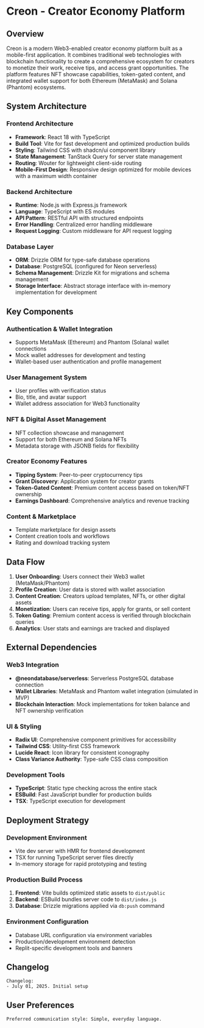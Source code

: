# Creon - Creator Economy Platform

## Overview

Creon is a modern Web3-enabled creator economy platform built as a mobile-first application. It combines traditional web technologies with blockchain functionality to create a comprehensive ecosystem for creators to monetize their work, receive tips, and access grant opportunities. The platform features NFT showcase capabilities, token-gated content, and integrated wallet support for both Ethereum (MetaMask) and Solana (Phantom) ecosystems.

## System Architecture

### Frontend Architecture
- **Framework**: React 18 with TypeScript
- **Build Tool**: Vite for fast development and optimized production builds
- **Styling**: Tailwind CSS with shadcn/ui component library
- **State Management**: TanStack Query for server state management
- **Routing**: Wouter for lightweight client-side routing
- **Mobile-First Design**: Responsive design optimized for mobile devices with a maximum width container

### Backend Architecture
- **Runtime**: Node.js with Express.js framework
- **Language**: TypeScript with ES modules
- **API Pattern**: RESTful API with structured endpoints
- **Error Handling**: Centralized error handling middleware
- **Request Logging**: Custom middleware for API request logging

### Database Layer
- **ORM**: Drizzle ORM for type-safe database operations
- **Database**: PostgreSQL (configured for Neon serverless)
- **Schema Management**: Drizzle Kit for migrations and schema management
- **Storage Interface**: Abstract storage interface with in-memory implementation for development

## Key Components

### Authentication & Wallet Integration
- Supports MetaMask (Ethereum) and Phantom (Solana) wallet connections
- Mock wallet addresses for development and testing
- Wallet-based user authentication and profile management

### User Management System
- User profiles with verification status
- Bio, title, and avatar support
- Wallet address association for Web3 functionality

### NFT & Digital Asset Management
- NFT collection showcase and management
- Support for both Ethereum and Solana NFTs
- Metadata storage with JSONB fields for flexibility

### Creator Economy Features
- **Tipping System**: Peer-to-peer cryptocurrency tips
- **Grant Discovery**: Application system for creator grants
- **Token-Gated Content**: Premium content access based on token/NFT ownership
- **Earnings Dashboard**: Comprehensive analytics and revenue tracking

### Content & Marketplace
- Template marketplace for design assets
- Content creation tools and workflows
- Rating and download tracking system

## Data Flow

1. **User Onboarding**: Users connect their Web3 wallet (MetaMask/Phantom)
2. **Profile Creation**: User data is stored with wallet association
3. **Content Creation**: Creators upload templates, NFTs, or other digital assets
4. **Monetization**: Users can receive tips, apply for grants, or sell content
5. **Token Gating**: Premium content access is verified through blockchain queries
6. **Analytics**: User stats and earnings are tracked and displayed

## External Dependencies

### Web3 Integration
- **@neondatabase/serverless**: Serverless PostgreSQL database connection
- **Wallet Libraries**: MetaMask and Phantom wallet integration (simulated in MVP)
- **Blockchain Interaction**: Mock implementations for token balance and NFT ownership verification

### UI & Styling
- **Radix UI**: Comprehensive component primitives for accessibility
- **Tailwind CSS**: Utility-first CSS framework
- **Lucide React**: Icon library for consistent iconography
- **Class Variance Authority**: Type-safe CSS class composition

### Development Tools
- **TypeScript**: Static type checking across the entire stack
- **ESBuild**: Fast JavaScript bundler for production builds
- **TSX**: TypeScript execution for development

## Deployment Strategy

### Development Environment
- Vite dev server with HMR for frontend development
- TSX for running TypeScript server files directly
- In-memory storage for rapid prototyping and testing

### Production Build Process
1. **Frontend**: Vite builds optimized static assets to `dist/public`
2. **Backend**: ESBuild bundles server code to `dist/index.js`
3. **Database**: Drizzle migrations applied via `db:push` command

### Environment Configuration
- Database URL configuration via environment variables
- Production/development environment detection
- Replit-specific development tools and banners

## Changelog

```
Changelog:
- July 01, 2025. Initial setup
```

## User Preferences

```
Preferred communication style: Simple, everyday language.
```
